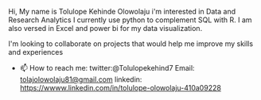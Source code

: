  Hi, My name is Tolulope Kehinde Olowolaju
i'm interested in Data and Research Analytics
I currently use python to complement SQL with R.
I am also versed in Excel and power bi 
for my data visualization.

I'm looking to collaborate on projects
that would help me improve my skills 
and experiences
- 📫 How to reach me:
twitter:@Tolulopekehind7
Email: tolajolowolaju81@gmail.com
linkedin: https://wwww.linkedin.com/in/tolulope-olowolaju-410a09228

